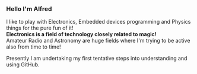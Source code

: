 ### Hello I'm Alfred

I like to play with Electronics, Embedded devices programming and Physics things for the pure fun of it!<br />
**Electronics is a field of technology closely related to magic!**<br />
Amateur Radio and Astronomy are huge fields where I'm trying to be active also from time to time!<br />

Presently I am undertaking my first tentative steps into understanding and using GitHub.<br />
